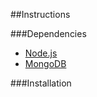 ##Instructions

###Dependencies

- [Node.js](http://nodejs.org/download/)
- [MongoDB](http://www.mongodb.org/downloads)

###Installation